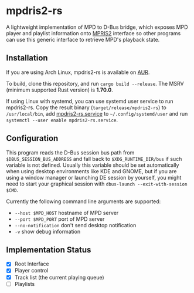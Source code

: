 # mpdris2-rs

A lightweight implementation of MPD to D-Bus bridge, which exposes MPD player and playlist information onto [MPRIS2](https://specifications.freedesktop.org/mpris-spec/latest/index.html) interface so other programs can use this generic interface to retrieve MPD's playback state.

## Installation
If you are using Arch Linux, mpdris2-rs is available on [AUR](https://aur.archlinux.org/packages/mpdris2-rs).

To build, clone this repository, and run `cargo build --release`. The MSRV (minimum supported Rust version) is **1.70.0**.

If using Linux with systemd, you can use systemd user service to run mpdris2-rs. Copy the result binary (`target/release/mpdris2-rs`) to `/usr/local/bin`, add [mpdris2-rs.service](misc/mpdris2-rs.service) to `~/.config/systemd/user` and run `systemctl --user enable mpdris2-rs.service`.

## Configuration
This program reads the D-Bus session bus path from `$DBUS_SESSION_BUS_ADDRESS` and fall back to `$XDG_RUNTIME_DIR/bus` if such variable is not defined. Usually this variable should be set automatically when using desktop environments like KDE and GNOME, but if you are using a window manager or launching DE session by yourself, you might need to start your graphical session with `dbus-launch --exit-with-session $CMD`.

Currently the following command line arguments are supported:
- `--host $MPD_HOST` hostname of MPD server
- `--port $MPD_PORT` port of MPD server
- `--no-notification` don't send desktop notification
- `-v` show debug information

## Implementation Status
- [x] Root Interface
- [x] Player control
- [x] Track list (the current playing queue)
- [ ] Playlists
